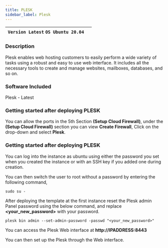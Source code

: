 ```yaml
---
title: PLESK
sidebar_label: Plesk
---
```


|**`Version Latest` `OS Ubuntu 20.04`**|  |
|--------------------------------------|--|

### Description

Plesk enables web hosting customers to easily perform a wide variety of tasks using a robust and easy to use web interface. It includes all the necessary tools to create and manage websites, mailboxes, databases, and so on.

### Software Included

Plesk - Latest

### Getting started after deploying PLESK

You can allow the ports in the 5th Section **(Setup Cloud Firewall)**, under the **(Setup Cloud Firewall)** section you can view **Create Firewall**, Click on the drop-down and select **Plesk**. 

### Getting started after deploying PLESK

You can log into the instance as ubuntu using either the password you set when you created the instance or with an SSH key if you added one during creation.

You can then switch the user to root without a password by entering the following command,
~~~
sudo su -
~~~

After deploying the template at the first instance reset the Plesk admin Panel password using the below command, and replace **<your_new_password>** with your password.

~~~
plesk bin admin --set-admin-password -passwd "<your_new_password>"
~~~

You can access the Plesk Web interface at **http://IPADDRESS:8443**

You can then set up the Plesk through the Web interface.